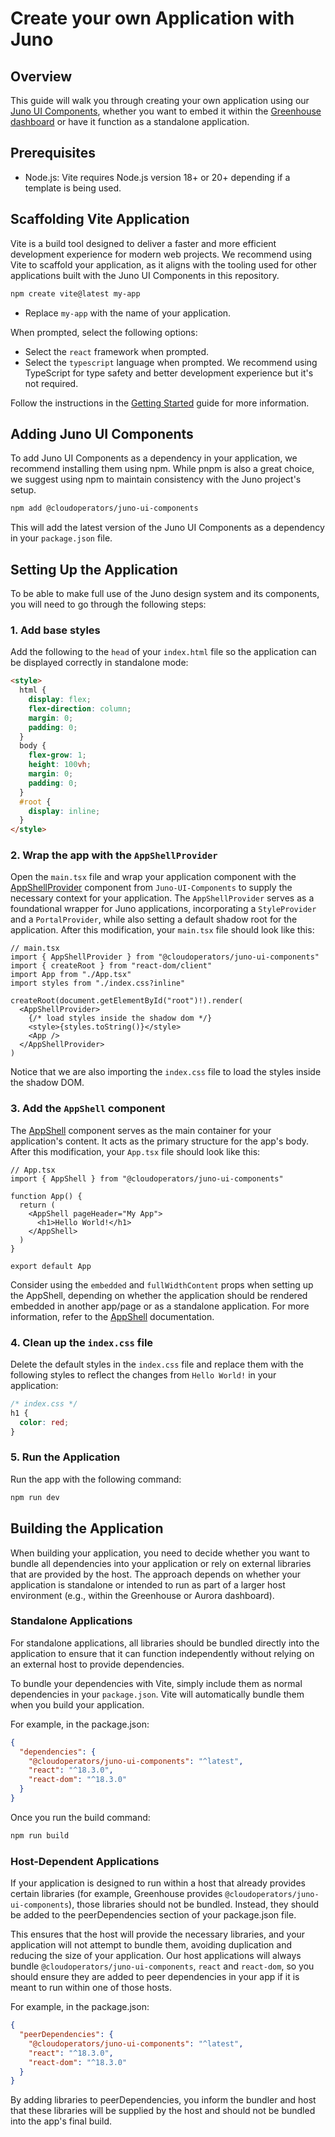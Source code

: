 # Create your own Application with Juno

## Overview

This guide will walk you through creating your own application using our [Juno UI Components](https://cloudoperators.github.io/juno), whether you want to embed it within the [Greenhouse dashboard](https://cloudoperators.github.io/greenhouse/) or have it function as a standalone application.

## Prerequisites

- Node.js: Vite requires Node.js version 18+ or 20+ depending if a template is being used.

## Scaffolding Vite Application

Vite is a build tool designed to deliver a faster and more efficient development experience for modern web projects. We recommend using Vite to scaffold your application, as it aligns with the tooling used for other applications built with the Juno UI Components in this repository.

```bash
npm create vite@latest my-app
```

- Replace `my-app` with the name of your application.

When prompted, select the following options:

- Select the `react` framework when prompted.
- Select the `typescript` language when prompted. We recommend using TypeScript for type safety and better development experience but it's not required.

Follow the instructions in the [Getting Started](https://vite.dev/guide/#getting-started) guide for more information.

## Adding Juno UI Components

To add Juno UI Components as a dependency in your application, we recommend installing them using npm. While pnpm is also a great choice, we suggest using npm to maintain consistency with the Juno project's setup.

```bash
npm add @cloudoperators/juno-ui-components
```

This will add the latest version of the Juno UI Components as a dependency in your `package.json` file.

## Setting Up the Application

To be able to make full use of the Juno design system and its components, you will need to go through the following steps:

### 1. Add base styles

Add the following to the `head` of your `index.html` file so the application can be displayed correctly in standalone mode:

```html
<style>
  html {
    display: flex;
    flex-direction: column;
    margin: 0;
    padding: 0;
  }
  body {
    flex-grow: 1;
    height: 100vh;
    margin: 0;
    padding: 0;
  }
  #root {
    display: inline;
  }
</style>
```

### 2. Wrap the app with the `AppShellProvider`

Open the `main.tsx` file and wrap your application component with the [AppShellProvider](https://cloudoperators.github.io/juno/?path=/docs/layout-appshellprovider--docs) component from `Juno-UI-Components` to supply the necessary context for your application. The `AppShellProvider` serves as a foundational wrapper for Juno applications, incorporating a `StyleProvider` and a `PortalProvider`, while also setting a default shadow root for the application. After this modification, your `main.tsx` file should look like this:

```tsx
// main.tsx
import { AppShellProvider } from "@cloudoperators/juno-ui-components"
import { createRoot } from "react-dom/client"
import App from "./App.tsx"
import styles from "./index.css?inline"

createRoot(document.getElementById("root")!).render(
  <AppShellProvider>
    {/* load styles inside the shadow dom */}
    <style>{styles.toString()}</style>
    <App />
  </AppShellProvider>
)
```

Notice that we are also importing the `index.css` file to load the styles inside the shadow DOM.

### 3. Add the `AppShell` component

The [AppShell](https://cloudoperators.github.io/juno/?path=/docs/layout-appshell--docs) component serves as the main container for your application's content. It acts as the primary structure for the app's body. After this modification, your `App.tsx` file should look like this:

```tsx
// App.tsx
import { AppShell } from "@cloudoperators/juno-ui-components"

function App() {
  return (
    <AppShell pageHeader="My App">
      <h1>Hello World!</h1>
    </AppShell>
  )
}

export default App
```

Consider using the `embedded` and `fullWidthContent` props when setting up the AppShell, depending on whether the application should be rendered embedded in another app/page or as a standalone application. For more information, refer to the [AppShell](https://cloudoperators.github.io/juno/?path=/docs/layout-appshell--docs) documentation.

### 4. Clean up the `index.css` file

Delete the default styles in the `index.css` file and replace them with the following styles to reflect the changes from `Hello World!` in your application:

```css
/* index.css */
h1 {
  color: red;
}
```

### 5. Run the Application

Run the app with the following command:

```bash
npm run dev
```

## Building the Application

When building your application, you need to decide whether you want to bundle all dependencies into your application or rely on external libraries that are provided by the host. The approach depends on whether your application is standalone or intended to run as part of a larger host environment (e.g., within the Greenhouse or Aurora dashboard).

### Standalone Applications

For standalone applications, all libraries should be bundled directly into the application to ensure that it can function independently without relying on an external host to provide dependencies.

To bundle your dependencies with Vite, simply include them as normal dependencies in your `package.json`. Vite will automatically bundle them when you build your application.

For example, in the package.json:

```json
{
  "dependencies": {
    "@cloudoperators/juno-ui-components": "^latest",
    "react": "^18.3.0",
    "react-dom": "^18.3.0"
  }
}
```

Once you run the build command:

```bash
npm run build
```

### Host-Dependent Applications

If your application is designed to run within a host that already provides certain libraries (for example, Greenhouse provides `@cloudoperators/juno-ui-components`), those libraries should not be bundled. Instead, they should be added to the peerDependencies section of your package.json file.

This ensures that the host will provide the necessary libraries, and your application will not attempt to bundle them, avoiding duplication and reducing the size of your application. Our host applications will always bundle `@cloudoperators/juno-ui-components`, `react` and `react-dom`, so you should ensure they are added to peer dependencies in your app if it is meant to run within one of those hosts.

For example, in the package.json:

```json
{
  "peerDependencies": {
    "@cloudoperators/juno-ui-components": "^latest",
    "react": "^18.3.0",
    "react-dom": "^18.3.0"
  }
}
```

By adding libraries to peerDependencies, you inform the bundler and host that these libraries will be supplied by the host and should not be bundled into the app's final build.
